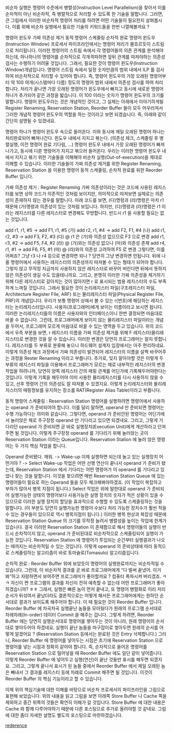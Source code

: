 비순차 실행은 명령어 수준에서 병렬성(Instruction Level Parallelism)을 찾아서 이를 순차적이 아닌 비순차적, 즉 병렬적으로 처리할 수 있도록 한 기술을 말합니다.
그러면, 큰 그림에서 이러한 비순차적 명령어 처리를 하려면 어떤 기술들이 필요한지 살펴봅시다.
이를 위해 비순차 실행에서 필요한 기술의 키워드들을 한번 나열해볼까요 ?

명령어 윈도우
가짜 의존성 제거
동적 명령어 스케줄링
순차적 완료
명령어 윈도우(Instruction Window)
프로세서 파이프라인에서는 명령어 처리가 물흐르듯이 스트림으로 처리됩니다. 이러한 명령어의 스트림 속에서 각 명령어들의 의존 관계를 분석해야하는데, 하나하나의 명령어를 순차적으로 각개격파하면 앞뒤 관계를 따져야하는 의존성 검사는 수행하기 어려울 것입니다.
그래서, 필요한 것이 명령어 윈도우(Instruction Window)개념입니다. 명령어 스트림 속에서 일정 숫자만큼의 범위 내에서 ILP 를 검사하여 비순차적으로 처리할 수 있어야 합니다. 즉, 명령어 윈도우의 가장 오래된 명령어부터 약 100 여개(시스템마다 다름) 정도의 명령어 범위 내에서 의존성 검사를 하여 처리합니다. 처리가 끝나면 가장 오래된 명령어가 윈도우에서 빠지고 동시에 새로운 명령어 하나가 추가되어 같은 과정을 밟습니다. 이 100 이라는 숫자가 명령어 윈도우의 크기를 말합니다.
명령어 윈도우라는 것은 개념적인 것이고, 그 실체는 아래에서 이야기하게될 Register Renaming, Reservation Station, Reorder Buffer 들이 모두 어우러져서 그러한 개념적 명령어 윈도우의 역할을 하는 것이라고 보면 되겠습니다.
즉, 아래와 같이 간단히 설명될 수 있겠네요.


명령어 하나가 명령어 윈도우 속으로 들어온다. 이와 동시에 제일 오래된 명령어 하나는 처리완료되어 빠져나간다.
윈도우 내에서 지지고 볶는다. (의존성 체크, 스케줄링 후 병렬실행, 이전 명령어 완료 기다림, …)
명령어 윈도우 내에서 가장 오래된 명령어가 빠져나가고, 동시에 다른 명령어가 지지고 볶으러 들어온다.
우리는 이러한 명령어 윈도우 내에서 지지고 볶기 위한 기술들을 이해해야 비순차 실행(Out-of-execution)을 제대로 이해할 수 있습니다. 이러한 기술들이 가짜 의존성 제거를 위한 Register Renaming, Reservation Station 을 이용한 명령어 동적 스케줄링, 순차적 완료를 위한 Reorder Buffer 입니다.

가짜 의존성 제거 : Register Renaming
가짜 의존성이라는 것은 코드에 사용된 레지스터를 보면 상하 코드가 의존적인 것처럼 보이지만, 의미적으로 따져보면 실제로는 의존성이 존재하지 않는 경우를 말합니다.
아래 코드를 보면, (다)명령과 (라)명령은 마치 r1 때문에 (가)명령과 의존성이 있는 것처럼 보입니다.
하지만, (다)명령과 (라)명령은 r1 이라는 레지스터를 다른 레지스터로 변경해도 무방합니다. 반드시 r1 을 사용할 필요는 없는 것입니다.

add r1, r1, #5    ->    add F1, r1, #5  (가)
add r2, r1, #4    ->    add F2, F1, #4  (나)
add r1, r2, #3    ->    add F3, F2, #3  (다)  @ r1 은 (가)와 의존성 없으므로 F3 으로 변경
add r1, r3, #2    ->    add F5, F4, #2  (라)  @ (가)와는 의존성 없으나 (마)와 의존성 존재 
add r4, r1, #1    ->    add F6, F5, #1  (마)  @ (라)와의 의존성 고려하여 F5 로 변경
그렇다면, 이를 어쩌죠? 그냥 r3 나 r4 등으로 변경하면 되나 ?
당연히 그냥 변경하면 안됩니다. 뒤에 나올 명령어에서 사용하는 레지스터의 의존성까지 따져볼 수 있는 형태가 되어야 합니다.
그렇지 않고 무작정 지금까지 사용하지 않은 레지스터로 바꾸어 버린다면 뒤에서 뜻하지 않은 의존성이 생길 수도 있을테니까요.
그리고, 분명히 이러한 가짜 의존성을 제거하기 위해 다른 레지스터로 갈아치는 것이 많아지면 r 로 표시되는 범용 레지스터의 수도 부족하게 느껴질 것입니다.
그래서 필요한 것이 논리레지스터 파일(구조레지스터 파일, Architecture Register File, ARF) 또는 물리레지스터 파일(Physical Register File, PRF)의 개념입니다. 우리가 보통 명령어 상에서 볼 수 있는 r(번호)에 해당하는 레지스터는 논리레지스터입니다. 사용자(프로그래머)에게 보이는 이름이라고 보시면 됩니다. 이러한 논리레지스터들의 이름은 사용자와의 인터페이스이니 한번 결정되면 마음대로 바꿀 수 없습니다. 그런데, 프로그래머에게 보이지 않는 물리레지스터 파일이라는 개념을 두어서, 프로그래머 모르게 마음대로 바꿀 수 있는 영역을 두고 있습니다.
위의 코드에서 우측 부분을 보면, r 레지스터 이름을 가짜 의존성 제거를 위해 F 레지스터(물리레지스터)로 변경한 것을 알 수 있습니다. 이러한 변경은 당연히 프로그래머는 알지 못합니다. 레지스터를 두 부류로 분류해 놓으니 하드웨어 설계자 입장에서는 아주 편리하네요.
이렇게 의존성 체크 과정에서 가짜 의존성이 발견되어 레지스터의 이름을 살짝 바꾸어주는 과정을 Rester Renaming 이라고 부릅니다.
추가로, 잊지 말아야할 것은 이렇게 두 부류의 레지스터 파일을 이용해서 프로그래머가 모르는 채로 내부적인 레지스터의 변경작업을 하려니까, 당연히 양쪽 레지스터 간의 매핑 관계를 어딘가에 기록해두어야한다는 것입니다. 이렇게 기록을 해두어야 이미 사용한 물리레지스터를 다시 사용하지 않을 수 있고, 선후 명령어 간의 의존성도 잘 따져볼 수 있겠지요.
이렇게 논리레지스터와 물리레지스터의 매핑정보를 유지하는 장소를 RAT(Register Alias Table)이라고 부릅니다.

동적 명령어 스케줄링 : Reservation Station
명령어를 실행하려면 명령어에서 사용하는 operand 가 준비되어야 합니다. 이를 달리 말하면, operand 만 준비되면 명령어는 수행 가능하다는 의미와 같습니다.
그렇다면, operand 가 준비안된 명령어는 어딘가에서 눌러앉은 채로 주구장창 operand 만 기다리고 있으면 되겠네요. 그리고, 그렇게 기다리던 operand 가 준비되면 곧 바로 실행장치(Execution Unit)에게 계산하라고 던져주면 될 것입니다.
이렇게 주구장창 operand 를 기다리기 위해 눌러앉는 곳이 Reservation Station 이라는 Queue입니다.
Reservation Station 에 눌러 앉은 명령어는 두 가지 핵심 작업을 합니다.

Operand 준비됐다. 깨워. -> Wake-up
이제 실행하면 되는데 놀고 있는 실행장치 어떤거야 ? -> Select
Wake-up 작업은 어떤 선행 연산이 끝나서 operand 가 준비가 됐는데, Reservation Station 에서 기다리는 어떤 명령어가 이 operand 를 기다리고 있었나 찾는 것을 말합니다. 이것을 찾으려면 매번 Reservation Station Queue 에 있는 명령어들이 필요로 하는 Operand 들을 모두 체크해봐야하겠죠. (이 작업이 복잡하고 부하가 많아서 병목 지점이 됩니다.)
Select 작업은 위에 말한대로 operand 가 준비되어 실행가능한 상태의 명령어보다 사용가능한 실행 장치의 숫자가 적은 상황이 있을 수 있으므로 이러한 실행 장치의 할당을 효과적으로 수행할 수 있도록 스케줄링하는 것을 말합니다. (이 부분도 당연히 실행가능한 명령어 수보다 처리 가능한 장치수가 훨씬 적을 수 있는 경우들이 있으므로 역시 병목지점이 됩니다.)
이러한 병목 현상과 복잡성 때문에 Reservation Station Queue 의 크기를 무작정 늘려서 병렬성을 높이는 작업에 한계가 있습니다.
결국 이러한 Reservation Station 이 존재함으로 해서 명령어들의 실행이 반드시 순차적이지 않고, operand 가 준비된대로 비순차적으로 스케줄링되어 실행이 가능한 것입니다. Reservation Station 에 명령어가 투입되는 순간부터 실행결과가 나오는 때까지는 비순차적일 수 있는 것입니다.
이렇게 operand 의 준비상태에 따라 동적으로 스케줄링하는 알고리즘이 바로 토마슐로(Tomasulo) 알고리즘입니다.

순차적 완료 : Reorder Buffer
위에 보았듯이 명령어의 실행완료까지는 비순차적일 수 있습니다. 그런데, 이 비순차적 결과를 곧 바로 프로그래머에게 “다 벌써 끝냈어. 이거봐”하고 자랑하면서 보여주면 프로그래머가 좋아할까요 ?
컴퓨터 폭파시켜 버리겠죠. ㅋㅋ
자신이 짠 프로그램의 결과를 자신이 전혀 예측할 수 없는데 어떤 프로그래머가 좋아하겠습니까? ㅎㅎ
그래서, 실행은 빠른 놈이 먼저 끝내고, 또 명령어 병렬화로 이리 저리 순서가 뒤섞여서 끝났더라도 결론적으로는 어떻게 해서든 프로그래머에게는 원하던 순서대로 결과가 보이도록 해주어야 합니다.
이 때 필요한 것이 Reorder Buffer 입니다.
Reorder Buffer 에 차곡차곡 실행끝난 놈들을 모아뒀다가 원래의 프로그램 순서대로 차례차례(In-order) 데이터 Commit 을 해주는 겁니다.
그렇게 하려면, Reorder Buffer 에는 당연히 실행순서대로 명령어를 쌓아두는 것이 아니라, 원래 명령어의 순서대로 쌓아두어야 하겠네요. 실행이 끝난 놈들을 마구잡이로 쌓아두면 원래의 순서를 어떻게 알겠어요 ? (Reservation Station 등에서는 완료된 것은 Entry 삭제합니다.)
그러니, Reorder Buffer 에 명령어를 넣어두는 시점은 초기에 Reservation Station 으로 명령어를 넣는 시점과 정확히 같아야 합니다. 즉, 순차적으로 들어온 명령어를 Reservation Station 으로 밀어넣을 때 Reorder Buffer 에도 일단 같이 넣어줍니다.
이렇게 Reorder Buffer 에 넣어두고 실행(연산)이 끝난 것들만 표시를 해두면 되겠지요. 그리고, 그렇게 끝나서 표시가 된 놈들 중에서 Reorder Buffer 에서 제일 오래된 놈은 빼내서 그 결과를 레지스터 등에 차례로 Commit 해주면 될 것입니다.
이것이 Reorder Buffer 의 핵심 기능이라고 할 수 있습니다.

이제 위의 핵심기술에 대한 이해를 바탕으로 비순차 프로세서의 파이프라인을 그림으로 표현해 보았습니다. 위의 내용을 읽고 그림을 보면 아래쪽 Store Buffer 나 Cache 쪽을 제외하고 중간 위쪽의 것들은 확연히 이해가 갈 것입니다.
Store Buffer 에 대한 내용은 Cache 와 함께 다루어야하기 때문에 다른 포스팅으로 추가로 올려야할 것 같네요. 그림에 대한 좀더 자세한 설명도 별도의 포스팅으로 마련하겠습니다.

[rederence](http://cloudrain21.com/out-of-order-processor-pipeline-1)
